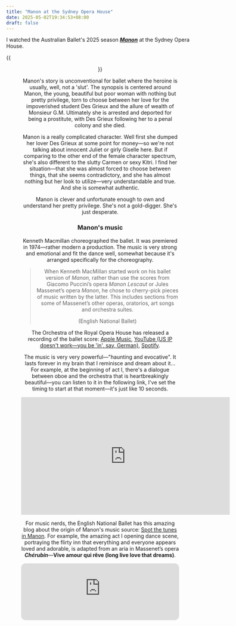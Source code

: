 ```yaml
---
title: "Manon at the Sydney Opera House"
date: 2025-05-02T19:34:53+08:00
draft: false
---
```


I watched the Australian Ballet's 2025 season [***Manon***](https://australianballet.com.au/performances/manon?srsltid=AfmBOoqI0tKpCIUlbJDKN4VBcjHb2CnIyq5UN5GuMHDu-55RXjIm2q2O#synopsis-and-cast) at the Sydney Opera House.

{{<figure align="center" src="/art/manon_ovation.jpeg" caption="[Mia Heathcote](https://australianballet.com.au/people/mia-heathcote) danced Manon tonight—she's a soloist now, but her technique is amazing and I believe she will rise up to be principal soon." width="66%">}}

Manon's story is unconventional for ballet where the heroine is usually, well, not a 'slut'. The synopsis is centered around Manon, the young, beautiful but poor woman with nothing but pretty privilege, torn to choose between her love for the impoverished student Des Grieux and the allure of wealth of Monsieur G.M. Ultimately she is arrested and deported for being a prostitute, with Des Grieux following her to a penal colony and she died.

Manon is a really complicated character. Well first she dumped her lover Des Grieux at some point for money—so we're not talking about innocent Juliet or girly Giselle here. But if comparing to the other end of the female character spectrum, she's also different to the slutty Carmen or sexy Kitri. I find her situation—that she was almost forced to choose between things, that she seems contradictory, and she has almost nothing but her look to utilize—very understandable and true. And she is somewhat authentic. 

Manon is clever and unfortunate enough to own and understand her pretty privilege. She's not a gold-digger. She's just desperate.

### Manon's music

Kenneth Macmillan choreographed the ballet. It was premiered in 1974—rather modern a production. The music is very strong and emotional and fit the dance well, somewhat because it's arranged specifically for the choreography.

> When Kenneth MacMillan started work on his ballet version of *Manon,* rather than use the scores from Giacomo Puccini’s opera *Manon Lescaut* or Jules Massenet’s opera *Manon*, he chose to cherry-pick pieces of music written by the latter. This includes sections from some of Massenet’s other operas, oratorios, art songs and orchestra suites.
>
> (English National Ballet)

The Orchestra of the Royal Opera House has released a recording of the ballet score: [Apple Music](https://music.apple.com/sk/album/massenet-manon/1452553242), [YouTube (US IP doesn't work—you be 'in', say, German)](https://youtu.be/UTdphmeJFts), [Spotify](https://open.spotify.com/album/2fzKYDNOqWIbbtvEnEi6mQ?si=k7fgkrl7SOWZctw57wowNA).

The music is very very powerful—"haunting and evocative". It lasts forever in my brain that I reminisce and dream about it... For example, at the beginning of act I, there's a dialogue between oboe and the orchestra that is heartbreakingly beautiful—you can listen to it in the following link, I've set the timing to start at that moment—it's just like 10 seconds.

<iframe width="560" height="315" align="center" src="https://www.youtube.com/embed/UTdphmeJFts?si=SDYedTsCbQP_Dd5k&amp;start=239" title="YouTube video player" frameborder="0" allow="accelerometer; autoplay; clipboard-write; encrypted-media; gyroscope; picture-in-picture; web-share" referrerpolicy="strict-origin-when-cross-origin" allowfullscreen></iframe>

For music nerds, the English National Ballet has this amazing blog about the origin of Manon's music source: [Spot the tunes in Manon](https://www.ballet.org.uk/blog-detail/spot-tunes-manon/). For example, the amazing act I opening dance scene, portraying the flirty inn that everything and everyone appears loved and adorable, is adapted from an aria in Massenet’s opera ***Chérubin***—**Vive amour qui rêve (long live love that dreams)**.

<iframe style="border-radius:12px" src="https://open.spotify.com/embed/track/3N5BkD2qxIQMnvZRIAMzrM?utm_source=generator&theme=0" width="100%" height="152" frameBorder="0" allowfullscreen="" allow="autoplay; clipboard-write; encrypted-media; fullscreen; picture-in-picture" loading="lazy"></iframe>


